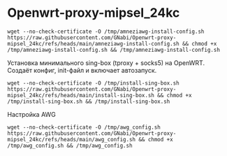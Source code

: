 # Openwrt-proxy-mipsel_24kc

```
wget --no-check-certificate -O /tmp/amneziawg-install-config.sh https://raw.githubusercontent.com/GNabi/Openwrt-proxy-mipsel_24kc/refs/heads/main/amneziawg-install-config.sh && chmod +x /tmp/amneziawg-install-config.sh && /tmp/amneziawg-install-config.sh
```

Установка минимального sing-box (tproxy + socks5) на OpenWRT. Создаёт конфиг, init-файл и включает автозапуск.
```
wget --no-check-certificate -O /tmp/install-sing-box.sh https://raw.githubusercontent.com/GNabi/Openwrt-proxy-mipsel_24kc/refs/heads/main/install-sing-box.sh && chmod +x /tmp/install-sing-box.sh && /tmp/install-sing-box.sh
```

Настройка AWG 


```
wget --no-check-certificate -O /tmp/awg_config.sh https://raw.githubusercontent.com/GNabi/Openwrt-proxy-mipsel_24kc/refs/heads/main/awg_config.sh && chmod +x /tmp/awg_config.sh && /tmp/awg_config.sh
```
